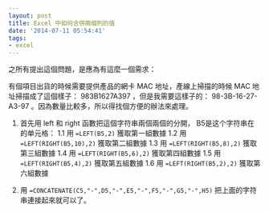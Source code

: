 ```yaml
---
layout: post
title: Excel 中如何合併兩個列的值
date: '2014-07-11 05:54:41'
tags:
- excel
---
```


之所有提出這個問題，是應為有這麼一個需求：

有個項目出貨的時候需要提供產品的網卡 MAC 地址，產線上掃描的時候 MAC 地址掃描成了這個樣子： 983B1627A397 ，但是我需要這樣子的： 98-3B-16-27-A3-97 。因為數量比較多，所以得找個方便的辦法來處理。

1.  首先用 left 和 right 函數把這個字符串兩個兩個的分開， B5是这个字符串在的单元格：
1.1 用 `=LEFT(B5,2)` 獲取第一組數據
1.2 用 `=LEFT(RIGHT(B5,10),2)` 獲取第二組數據
1.3 用 `=LEFT(RIGHT(B5,8),2)` 獲取第三組數據
1.4 用 `=LEFT(RIGHT(B5,6),2)` 獲取第四組數據
1.5 用 `=LEFT(RIGHT(B5,4),2)` 獲取第五組數據
1.6 用 `=LEFT(RIGHT(B5,2),2)` 獲取第六組數據

2.  用 `=CONCATENATE(C5,"-",D5,"-",E5,"-",F5,"-",G5,"-",H5)` 把上面的字符串連接起來就可以了。